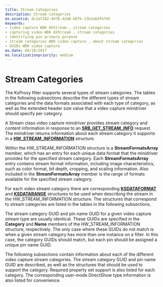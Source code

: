 ```yaml
---
title: Stream Categories
description: Stream Categories
ms.assetid: dc2af282-4976-42d8-b07b-13b2a6dfb7d5
keywords:
- video capture WDK AVStream , stream categories
- capturing video WDK AVStream , stream categories
- identifying pin primary purpose
- stream categories WDK video capture , about stream categories
- GUIDs WDK video capture
ms.date: 04/20/2017
ms.localizationpriority: medium
---
```


# Stream Categories


The KsProxy filter supports several types of stream categories. The tables in the following subsections describe the different types of stream categories and the data formats associated with each type of category, as well as the extended header size value that a video capture minidriver should specify per category.

A Stream class video capture minidriver provides stream category and content information in response to an [**SRB\_GET\_STREAM\_INFO**](https://msdn.microsoft.com/library/windows/hardware/ff568173) request. The minidriver returns information about each stream category it supports in a [**HW\_STREAM\_INFORMATION**](https://msdn.microsoft.com/library/windows/hardware/ff559692) structure.

Within the HW\_STREAM\_INFORMATION structure is a **StreamFormatsArray** member, which has an entry for each unique data format that the minidriver provides for the specified stream category. Each **StreamFormatsArray** entry contains stream format information, including image characteristics, such as color format, bit depth, cropping, and scaling information. Also included in the **StreamFormatsArray** member is the range of formats available for the specified stream category.

For each video stream category there are corresponding [**KSDATAFORMAT**](https://msdn.microsoft.com/library/windows/hardware/ff561656) and [**KSDATARANGE**](https://msdn.microsoft.com/library/windows/hardware/ff561658) structures to be used when describing the stream in the HW\_STREAM\_INFORMATION structure. The structures that correspond to stream categories are listed in the tables in the following subsections.

The stream category GUID and pin name GUID for a given video capture stream type are usually identical. These GUIDs are specified in the **Category** and **Name** members of the HW\_STREAM\_INFORMATION structure, respectively. The only case where these GUIDs do not match is when a given stream category has more than one instance on a filter. In this case, the category GUIDs should match, but each pin should be assigned a unique pin name GUID.

The following subsections contain information about each of the different video capture stream categories. The stream category GUID and pin name GUID are described, as well as the structures that should be used to support the category. Required property set support is also listed for each category. The corresponding user-mode DirectShow type information is also listed for convenience.

 

 




